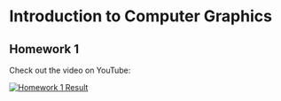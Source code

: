 # Introduction to Computer Graphics

## Homework 1

Check out the video on YouTube:

[![Homework 1 Result](https://img.youtube.com/vi/DDTWRxkqEFA/0.jpg)](https://youtu.be/DDTWRxkqEFA)
